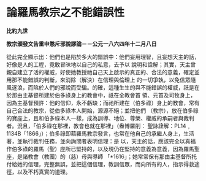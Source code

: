 # 論羅馬教宗之不能錯誤性


**比約九世**

**教宗頒發文告重申懲斥邪說謬論－－公元一八六四年十二月八日**





從此完全顯示出：他們也是陷於多大的錯誤中：他們妄用理智，且妄想天主的話，好像是人的工程，竟敢冒昧地以自己的私意，去予以
說明和詮解；其實，天主曾親自建立了活的權威，好使她教授祂自己天上啟示的真正的、合法的意義，確定並用那不能錯誤的判斷，來消除（解決）在信理與倫理上
的一切爭執，以免信眾隨風逐浪，而陷於人們的邪說而受騙。的確，這種生生的與不能錯誤的權威，祇是在於那由主基督所建於伯多祿身上的教會中，祇在全教會首
領、元首及司牧身上，因為主基督預許：他的信仰，永不虧缺；而祂所建在（伯多祿）身上的教會，常有自己合法的教宗，從伯多祿本人開始，源源不絕；並把他們
（教宗），放在伯多祿的寶座上，且和伯多祿本人一樣，成為訓導、地位、尊榮、權威的承嗣者與裁判者。況且，「伯多祿在那裡，教會也就在那裡」（盎博羅削：
聖詠詮解：PL14﹐1134B「1866」）；伯多祿即藉羅馬教宗發言，也常在他自己的承繼人身上，生活著，並執行裁判任務，並向詢問者表明信理：是
以，天主的話，應該完全以真福作伯多祿的羅馬（聖）座所已堅持的，以及現仍在堅持的意義為意義，因為羅馬聖座，是諸教會（教團）的（慈）母與導師
「*1616」；她常常保有那由主基督所托付給她的信理，完整無誤，並把這個信理，教訓信眾，而向所有的人，指示得救途徑，以及不朽真實的道理。

